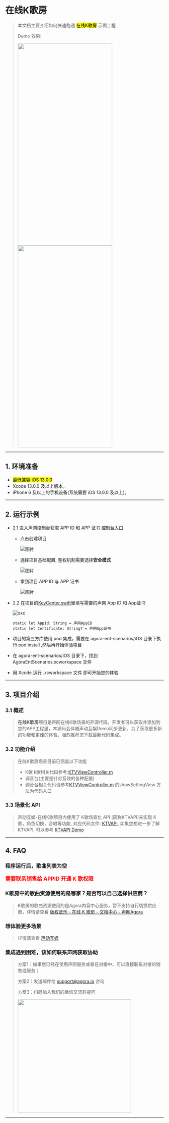 # 在线K歌房

> 本文档主要介绍如何快速跑通 <mark>在线K歌房</mark> 示例工程
> 
> Demo 效果:
> 
> <img src="https://accktvpic.oss-cn-beijing.aliyuncs.com/pic/github_readme/ent-full/ktvRoom_1.png" width="300" height="640"><img src="https://accktvpic.oss-cn-beijing.aliyuncs.com/pic/github_readme/ent-full/ktvRoom_2.png" width="300" height="640">

---

## 1. 环境准备

- <mark>最低兼容 iOS 13.0.0 </mark>
- Xcode 13.0.0 及以上版本。
- iPhone 6 及以上的手机设备(系统需要 iOS 13.0.0 及以上)。

---

## 2. 运行示例

- 2.1 进入声网控制台获取 APP ID 和 APP 证书 [控制台入口](https://console.shengwang.cn/overview)
  
  - 点击创建项目
    
    ![图片](https://accktvpic.oss-cn-beijing.aliyuncs.com/pic/github_readme/ent-full/sdhy_1.jpg)
  - 选择项目基础配置, 鉴权机制需要选择**安全模式**
    
    ![图片](https://accktvpic.oss-cn-beijing.aliyuncs.com/pic/github_readme/ent-full/sdhy_2.jpg)
  - 拿到项目 APP ID 与 APP 证书
    
    ![图片](https://accktvpic.oss-cn-beijing.aliyuncs.com/pic/github_readme/ent-full/sdhy_3.jpg)
- 2.2 在项目的[KeyCenter.swift](../../KeyCenter.swift)里填写需要的声网 App ID 和 App证书
  
  ![xxx](https://accktvpic.oss-cn-beijing.aliyuncs.com/pic/github_readme/show/KeyCenter.png)
  
  ```texag-0-1gpap96h0ag-1-1gpap96h0ag-0-1gpap96h0ag-1-1gpap96h0ag-0-1gpap96h0ag-1-1gpap96h0ag-0-1gpap96h0ag-1-1gpap96h0ag-0-1gpap96h0ag-1-1gpap96h0
  static let AppId: String = 声网AppID
  static let Certificate: String? = 声网App证书
  ```
- 项目的第三方库使用 pod 集成，需要在 agora-ent-scenarios/iOS 目录下执行 pod install ,然后再开始体验项目
- 在 agora-ent-scenarios/iOS 目录下，找到 AgoraEntScenarios.xcworkspace 文件
- 用 Xcode 运行 .xcworkspace 文件 即可开始您的体验

---

## 3. 项目介绍

### 3.1 概述

> **在线K歌房**项目是声网在线K歌场景的开源代码，开发者可以获取并添加到您的APP工程里，本源码会伴随声动互娱Demo同步更新，为了获取更多新的功能和更佳的体验，强烈推荐您下载最新代码集成。

### 3.2 功能介绍

> 在线K歌房场景目前已涵盖以下功能
> 
> - K歌
>   k歌相关代码参考:[KTVViewController.m](https://github.com/AgoraIO-Usecase/agora-ent-scenarios/blob/feat/scene/ktv_4.3.0/iOS/AgoraEntScenarios/Scenes/KTV/ViewController/VLKTVViewController.m)
> - 调音台(主要是针对音效的各种配置)
> - 调音台相关代码请参考[KTVViewController.m](https://github.com/AgoraIO-Usecase/agora-ent-scenarios/blob/feat/scene/ktv_4.3.0/iOS/AgoraEntScenarios/Scenes/KTV/ViewController/VLKTVViewController.m) 的showSettingView 方法为代码入口

### 3.3 场景化 API

> 声动互娱-在线K歌项目内使用了 K歌场景化 API (简称KTVAPI)来实现 K歌，角色切换，合唱等功能, 对应代码文件: [KTVAPI](https://github.com/AgoraIO-Usecase/agora-ent-scenarios/tree/feat/scene/ktv_4.3.0/iOS/AgoraEntScenarios/Scenes/Cantata/Cantata/KTVAPI), 如果您想进一步了解 KTVAPI, 可以参考 [KTVAPI Demo](https://github.com/AgoraIO-Community/KTVAPI)

---

## 4. FAQ

### 程序运行后，歌曲列表为空

**<span style="font-size: larger; color: red;">需要联系销售给 APPID 开通 K 歌权限</span>**

### K歌房中的歌曲资源使用的是哪家？是否可以自己选择供应商？

> K歌房的歌曲资源使用的是Agora内容中心服务，暂不支持自行切换供应商，详情请查看 [版权音乐 - 在线 K 歌房 - 文档中心 - 声网Agora](https://docs.agora.io/cn/online-ktv/API%20Reference/ios_ng/API/toc_drm.html)

### 想体验更多场景

> 详情请查看 [声动互娱](../../../../README.md)

### 集成遇到困难，该如何联系声网获取协助

> 方案1：如果您已经在使用声网服务或者在对接中，可以直接联系对接的销售或服务；
> 
> 方案2：发送邮件给 [support@agora.io](mailto:support@agora.io) 咨询
> 
> 方案3：扫码加入我们的微信交流群提问
> 
> <img src="https://download.agora.io/demo/release/SDHY_QA.jpg" width="360" height="360">

---
